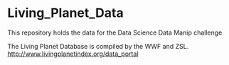 # Living_Planet_Data
This repository holds the data for the Data Science Data Manip challenge

The Living Planet Database is compiled  by the WWF and ZSL.
http://www.livingplanetindex.org/data_portal
